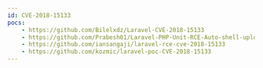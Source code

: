 ```yaml
---
id: CVE-2018-15133
pocs:
    - https://github.com/Bilelxdz/Laravel-CVE-2018-15133
    - https://github.com/Prabesh01/Laravel-PHP-Unit-RCE-Auto-shell-uploader
    - https://github.com/iansangaji/laravel-rce-cve-2018-15133
    - https://github.com/kozmic/laravel-poc-CVE-2018-15133
---
```

